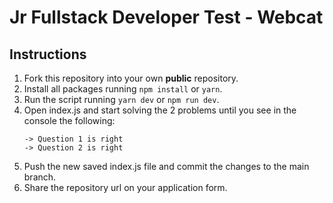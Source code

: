 # Jr Fullstack Developer Test - Webcat
## Instructions
1. Fork this repository into your own **public** repository.
2. Install all packages running ```npm install``` or ```yarn```.
3. Run the script running ```yarn dev``` or ```npm run dev```.
4. Open index.js and start solving the 2 problems until you see in the console the following:
   ```
   -> Question 1 is right
   -> Question 2 is right
   ```
5. Push the new saved index.js file and commit the changes to the main branch.
6. Share the repository url on your application form.